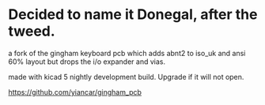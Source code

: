 # Decided to name it Donegal, after the tweed.

a fork of the gingham keyboard pcb which adds abnt2 to iso_uk and ansi 60% layout but drops the i/o expander and vias.

made with kicad 5 nightly development build. Upgrade if it will not open.

https://github.com/yiancar/gingham_pcb

